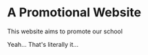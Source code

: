 <h1>A Promotional Website</h1>
<p>This website aims to promote our school</p>
<p>Yeah... That's literally it...</p>
